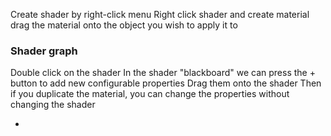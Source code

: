 Create shader by right-click menu
Right click shader and create material
drag the material onto the object you wish to apply it to

### Shader graph
Double click on the shader
In the shader "blackboard" we can press the + button to add new configurable properties
	Drag them onto the shader
Then if you duplicate the material, you can change the properties without changing the shader

-

	


